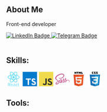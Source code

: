 <h2>
  About Me
</h2>

Front-end developer

<div id="badges">
  <a href="https://www.linkedin.com/in/maria-pashkovich-2bb36686/">
    <img src="https://cdn-icons-png.flaticon.com/512/145/145807.png" alt="LinkedIn Badge" width="35px"/>
  </a>
  <a href="https://t.me/maryiayia">
    <img src="https://cdn-icons-png.flaticon.com/512/3670/3670070.png" alt="Telegram Badge" width="35px"/>
  </a>
</div>
<img src="https://komarev.com/ghpvc/?username=pashkovichma&style=flat-square&color=blue" alt=""/>

<h2>
  Skills:
</h2>
<div>
  <img src="https://raw.githubusercontent.com/devicons/devicon/master/icons/react/react-original-wordmark.svg" width="40" height="40" title="CSS"/>
  <img src="https://raw.githubusercontent.com/devicons/devicon/master/icons/typescript/typescript-original.svg" width="40" height="40" title="TS"/>
  <img src="https://raw.githubusercontent.com/devicons/devicon/master/icons/javascript/javascript-original.svg" width="40" height="40" title="JS"/>
  <img src="https://raw.githubusercontent.com/devicons/devicon/master/icons/sass/sass-original.svg" width="40" height="40" title="SASS"/>
  <img src="https://raw.githubusercontent.com/devicons/devicon/master/icons/html5/html5-original-wordmark.svg" width="40" height="40" title="HTLM"/>
  <img src="https://raw.githubusercontent.com/devicons/devicon/master/icons/css3/css3-original-wordmark.svg" width="40" height="40" title="CSS"/>
</div>
<h2>
  Tools:
</h2>

